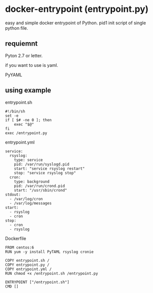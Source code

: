 # docker-entrypoint (entrypoint.py)

easy and simple docker entrypoint of Python.
pid1 init script of single python file.


## requiemnt

Pyton 2.7 or letter.

if you want to use is yaml.

PyYAML


## using example

entrypoint.sh

    #!/bin/sh
    set -e
    if [ $# -ne 0 ]; then
        exec "$@"
    fi
    exec /entrypoint.py


entrypoint.yml

    service:
      rsyslog:
        type: service
        pid: /var/run/syslogd.pid
        start: "service rsyslog restart"
        stop: "service rsyslog stop"
      cron:
        type: background
        pid: /var/run/crond.pid
        start: "/usr/sbin/crond"
    stdout:
      - /var/log/cron
      - /var/log/messages
    start:
      - rsyslog
      - cron
    stop:
      - cron
      - rsyslog


Dockerfile

    FROM centos:6
    RUN yum -y install PyTAML rsyslog cronie

    COPY entrypoint.sh /
    COPY entrypoint.py /
    COPY entrypoint.yml /
    RUN chmod +x /entrypoint.sh /entrypoint.py

    ENTRYPOINT ["/entrypoint.sh"]
    CMD []
